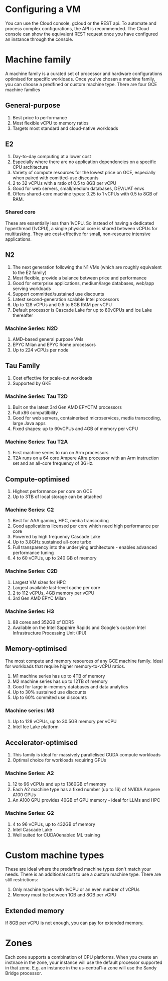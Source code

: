 # Configuring a VM
You can use the Cloud console, gcloud or the REST api.
To automate and process complex configurations, the API is recommended. The Cloud console can show the equivalent REST request once you have configured an instance through the console.

# Machine family
A machine family is a curated set of processor and hardware configurations optimised for specific workloads.
Once you've chosen a machine family, you can choose a predfined or custom machine type.
There are four GCE machine families
## General-purpose
1. Best price to performance
1. Most flexible vCPU to memory ratios
1. Targets most standard and cloud-native workloads
## E2
1. Day-to-day computing at a lower cost
1. Especially where there are no application dependencies on a specific CPU architecture
1. Variety of compute resources for the lowest price on GCE, especially when paired with comitted-use discounts
1. 2 to 32 vCPUs with a ratio of 0.5 to 8GB per vCPU
1. Good for web servers, small/medium databases, DEV/UAT envs
1. Offers shared-core machine types: 0.25 to 1 vCPUs with 0.5 to 8GB of RAM.
### Shared core
These are essentially less than 1vCPU. So instead of having a dedicated hyperthread (1vCPU), a single physical core is shared between vCPUs for multitasking.
They are cost-effective for small, non-resource intensive applications.
## N2
1. The next generation following the N1 VMs (which are roughly equivalent to the E2 family)
1. Most flexible, provide a balance between price and performance
1. Good for enterprise applications, medium/large databases, web/app serving workloads
1. Support committed/sustained use discounts
1. Latest second-generation scalable Intel processors
1. Up to 128 vCPUs and 0.5 to 8GB RAM per vCPU
1. Default processor is Cascade Lake for up to 80vCPUs and Ice Lake thereafter
### Machine Series: N2D
1. AMD-based general purpose VMs
1. EPYC Milan and EPYC Rome processors
1. Up to 224 vCPUs per node
## Tau Family
1. Cost effective for scale-out workloads
1. Supported by GKE
### Machine Series: Tau T2D
1. Built on the latest 3rd Gen AMD EPYCTM processors
1. Full x86 compatilbility
1. Good for web servers, containerised microservices, media transcoding, large Java apps
1. Fixed shapes: up to 60vCPUs and 4GB of memory per vCPU
### Machine Series: Tau T2A
1. First machine series to run on Arm processors
1. T2A runs on a 64 core Ampere Altra processor with an Arm instruction set and an all-core frequency of 3GHz.
## Compute-optimised
1. Highest performance per core on GCE
1. Up to 3TB of local storage can be attached
### Machine Series: C2
1. Best for AAA gaming, HPC, media transcoding
1. Good applications licensed per core which need high performance per core
1. Powered by high frequency Cascade Lake
1. Up to 3.8GHz sustained all-core turbo
1. Full transparency into the underlying architecture - enables advanced performance tuning
1. 4 to 60 vCPUs, up to 240 GB of memory
### Machine Series: C2D
1. Largest VM sizes for HPC
1. Largest available last-level cache per core
1. 2 to 112 vCPUs, 4GB memory per vCPU
1. 3rd Gen AMD EPYC Milan
### Machine Series: H3
1. 88 cores and 352GB of DDR5
1. Available on the Intel Sapphire Rapids and Google's custom Intel Infrastructure Processing Unit (IPU)
## Memory-optimised
The most compute and memory resources of any GCE machine family.
Ideal for workloads that require higher memory-to-vCPU ratios.
1. M1 machine series has up to 4TB of memory
1. M2 machine series has up to 12TB of memory
1. Good for large in-memory databases and data analytics
1. Up to 30% sustained use discounts
1. Up to 60% commited use discounts
### Machine series: M3
1. Up to 128 vCPUs, up to 30.5GB memory per vCPU
1. Intel Ice Lake platform
## Accelerator-optimised
1. This family is ideal for massively parallelised CUDA compute workloads
1. Optimal choice for workloads requiring GPUs
### Machine Series: A2
1. 12 to 96 vCPUs and up to 1360GB of memory
1. Each A2 machine type has a fixed number (up to 16) of NVIDIA Ampere A100 GPUs
1. An A100 GPU provides 40GB of GPU memory - ideal for LLMs and HPC
### Machine Series: G2
1. 4 to 96 vCPUs, up to 432GB of memory
1. Intel Cascade Lake
1. Well suited for CUDA0enabled ML training

# Custom machine types
These are ideal where the predefined machine types don't match your needs.
There is an additional cost to use a custom machine type.
There are still restrictions:
1. Only machine types with 1vCPU or an even number of vCPUs
1. Memory must be between 1GB and 8GB per vCPU
## Extended memory
If 8GB per vCPU is not enough, you can pay for extended memory.

# Zones
Each zone supports a combination of CPU platforms.
When you create an instnace in the zone, your instance will use the default processor supported in that zone.
E.g. an instance in the us-central1-a zone will use the Sandy Bridge processor.
